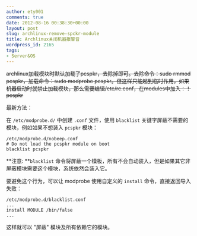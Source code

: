 ```yaml
---
author: ety001
comments: true
date: 2012-08-16 00:38:30+00:00
layout: post
slug: archlinux-remove-spckr-module
title: Archlinux关闭机器报警音
wordpress_id: 2165
tags:
- Server&OS
---
```


<del>archlinux加载模块时默认加载了pcspkr，去除掉即可。去除命令：sudo rmmod pcspkr，加载命令：sudo modprobe pcspkr。但这样只能起到临时作用，如果机器启动时就禁止加载模块，那么需要编辑/etc/rc.conf，在modules中加入：！pcspkr</del>

最新方法：

在 `/etc/modprobe.d/` 中创建 `.conf` 文件，使用 `blacklist` 关键字屏蔽不需要的模块，例如如果不想装入 `pcspkr` 模块：


    /etc/modprobe.d/nobeep.conf
    # Do not load the pcspkr module on boot
    blacklist pcspkr




**注意: **`blacklist` 命令将屏蔽一个模板，所有不会自动装入，但是如果其它非屏蔽模块需要这个模块，系统依然会装入它。


要避免这个行为，可以让 modprobe 使用自定义的 `install` 命令，直接返回导入失败：


    /etc/modprobe.d/blacklist.conf
    ...
    install MODULE /bin/false
    ...


这样就可以 "屏蔽" 模块及所有依赖它的模块。
